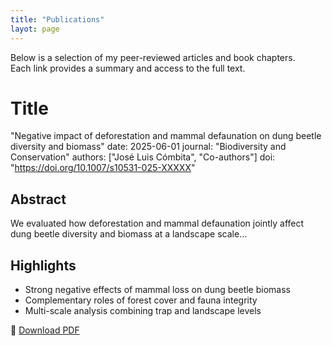 ```yaml
---
title: "Publications"
layot: page
---
```


Below is a selection of my peer-reviewed articles and book chapters.  
Each link provides a summary and access to the full text.

# Title
"Negative impact of deforestation and mammal defaunation on dung beetle diversity and biomass"
date: 2025-06-01
journal: "Biodiversity and Conservation"
authors: ["José Luis Cómbita", "Co-authors"]
doi: "https://doi.org/10.1007/s10531-025-XXXXX"

## Abstract
We evaluated how deforestation and mammal defaunation jointly affect dung beetle diversity and biomass at a landscape scale...

## Highlights
- Strong negative effects of mammal loss on dung beetle biomass  
- Complementary roles of forest cover and fauna integrity  
- Multi-scale analysis combining trap and landscape levels  

📄 [Download PDF](../assets/pdfs/2025_Biodiversity_Article.pdf)

